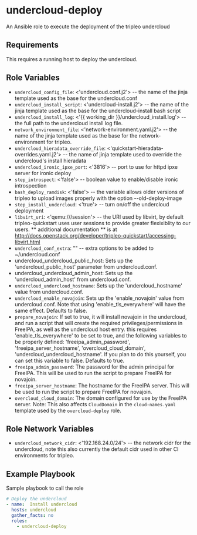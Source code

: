 undercloud-deploy
==========================================

An Ansible role to execute the deployment of the tripleo undercloud

Requirements
------------

This requires a running host to deploy the undercloud.

Role Variables
--------------

- `undercloud_config_file`: <'undercloud.conf.j2'> -- the name of the jinja template
used as the base for the undercloud.conf
- `undercloud_install_script`: <'undercloud-install.j2'> -- the name of the jinja template
used as the base for the undercloud-install bash script
- `undercloud_install_log`: <'{{ working_dir }}/undercloud_install.log'> -- the full path
to the undercloud install log file.
- `network_environment_file`: <'network-environment.yaml.j2'> -- the name of the jinja template
used as the base for the network-environment for tripleo.
- `undercloud_hieradata_override_file`: <'quickstart-hieradata-overrides.yaml.j2'> -- the name of
jinja template used to override the undercloud's install hieradata
- `undercloud_ironic_ipxe_port`: <'3816'> -- port to use for httpd ipxe server
for ironic deploy
- `step_introspect`: <'false'> -- boolean value to enable/disable ironic introspection
- `bash_deploy_ramdisk`: <'false'> -- the variable allows older versions of tripleo to upload images
properly with the option --old-deploy-image
- `step_install_undercloud`: <'true'> -- turn on/off the undercloud deployment
- `libvirt_uri`: <'qemu:///session'> -- the URI used by libvirt, by default tripleo-quickstart uses
user sessions to provide greater flexixiblity to our users. ** additional documentation ** is at
http://docs.openstack.org/developer/tripleo-quickstart/accessing-libvirt.html
- `undercloud_conf_extra`: "" -- extra options to be added to ~/undercloud.conf
- undercloud_undercloud_public_host: Sets up the 'undercloud_public_host'
  parameter from undercloud.conf.
- undercloud_undercloud_admin_host: Sets up the 'undercloud_admin_host' from
  undercloud.conf.
- `undercloud_undercloud_hostname`: Sets up the 'undercloud_hostname' value from
  undercloud.conf.
- `undercloud_enable_novajoin`: Sets up the 'enable_novajoin' value from
  undercloud.conf. Note that using 'enable_tls_everywhere' will have the same
  effect. Defaults to false.
- `prepare_novajoin`: If set to true, it will install novajoin in the undercloud,
  and run a script that will create the required privileges/permissions in
  FreeIPA, as well as the undercloud host entry. this requires
  'enable_tls_everywhere' to be set to true, and the following variables to be
  properly defined: 'freeipa_admin_password', 'freeipa_server_hostname',
  'overcloud_cloud_domain', 'undercloud_undercloud_hostname'. If you plan to do
  this yourself, you can set this variable to false. Defaults to true.
- `freeipa_admin_password`: The password for the admin principal for FreeIPA.
  This will be used to run the script to prepare FreeIPA for novajoin.
- `freeipa_server_hostname`: The hostname for the FreeIPA server.
  This will be used to run the script to prepare FreeIPA for novajoin.
- `overcloud_cloud_domain`: The domain configured for use by the FreeIPA server. Note: This also
  affects `CloudDomain` in the `cloud-names.yaml` template used by the `overcloud-deploy` role.

Role Network Variables
----------------------
- `undercloud_network_cidr`: <'192.168.24.0/24'> -- the network cidr for the undercloud, note this
also currently the default cidr used in other CI environments for tripleo.

Example Playbook
----------------

Sample playbook to call the role

```yaml
# Deploy the undercloud
- name:  Install undercloud
  hosts: undercloud
  gather_facts: no
  roles:
    - undercloud-deploy
```
